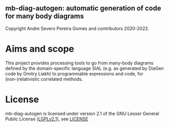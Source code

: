 ## mb-diag-autogen:  automatic generation of code for many body diagrams

Copyright Andre Severo Pereira Gomes and contributors 2020-2022.

# Aims and scope

This project provides processing tools to go from many-body diagrams defined by the domain-specific language SIAL (e.g. as generated
by DiaGen code by Dmitry Liakh) to programmable expressions and code, for (non-)relativistic correlated methods.

# License

mb-diag-autogen is licensed under version 2.1 of the GNU Lesser General Public License [(LGPLv2.1)](https://www.gnu.org/licenses/old-licenses/lgpl-2.1.en.html), see [LICENSE](LICENSE)


